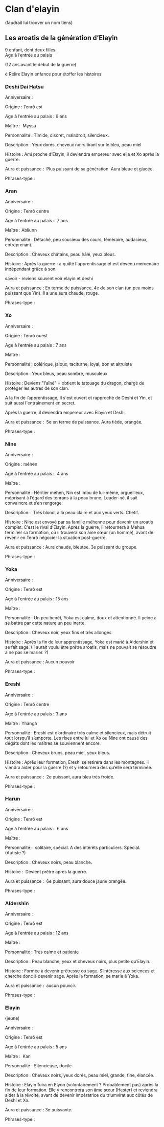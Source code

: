 
# Clan d'elayin

(faudrait lui trouver un nom tiens)

## Les aroatis de la génération d’Elayin

9 enfant, dont deux filles.  
Age à l’entrée au palais

(12 ans avant le début de la guerre)

è Relire Elayin enfance pour étoffer les histoires

### Deshi Dai Hatsu

Anniversaire :

Origine : Tenrô est

Age à l’entrée au palais : 6 ans

Maître :  Myssa

Personnalité : Timide, discret, maladroit, silencieux.

Description : Yeux dorés, cheveux noirs tirant sur le bleu, peau miel

Histoire : Ami proche d’Elayin, il deviendra empereur avec elle et Xo après la guerre.

Aura et puissance :  Plus puissant de sa génération. Aura bleue et glacée.

Phrases-type :

### Aran

Anniversaire :

Origine : Tenrô centre

Age à l’entrée au palais :  7 ans

Maître : Abliunn

Personnalité : Détaché, peu soucieux des cours, téméraire, audacieux, entreprenant.

Description : Cheveux châtains, peau hâlé, yeux bleus.

Histoire : Après la guerre : a quitté l'apprentissage et est devenu mercenaire indépendant grâce à son

savoir - reviens souvent voir elayin et deshi

Aura et puissance : En terme de puissance, 4e de son clan (un peu moins puissant que Yin). Il a une aura chaude, rouge.

Phrases-type :

### Xo

Anniversaire :

Origine : Tenrô ouest

Age à l’entrée au palais : 7 ans

Maître :

Personnalité : colérique, jaloux, taciturne, loyal, bon et altruiste

Description : Yeux bleus, peau sombre, musculeux

Histoire : Deviens "l'aîné" = obtient le tatouage du dragon, chargé de protéger les autres de son clan.

A la fin de l’apprentissage, il s'est ouvert et rapproché de Deshi et Yin, et suit aussi l'entraînement en secret.

Après la guerre, il deviendra empereur avec Elayin et Deshi.

Aura et puissance :  5e en terme de puissance. Aura tiède, orangée.

Phrases-type :

### Nine

Anniversaire :

Origine : méhen

Age à l’entrée au palais :  4 ans

Maître :

Personnalité : Héritier méhen, Nin est imbu de lui-même, orgueilleux, méprisant à l’égard des tenrans à la peau brune. Leader-né, il sait convaincre et s’en rengorge.

Description :  Très blond, à la peau claire et aux yeux verts. Chétif.

Histoire : Nine est envoyé par sa famille méhenne pour devenir un aroatis complet. C’est le rival d’Elayin. Après la guerre, il retournera à Mehua terminer sa formation, où il trouvera son âme sœur (un homme), avant de revenir en Tenrô négocier la situation post-guerre.

Aura et puissance : Aura chaude, bleutée. 3e puissant du groupe.

Phrases-type :

### Yoka

Anniversaire :

Origine : Tenrô est

Age à l’entrée au palais : 15 ans

Maître :

Personnalité : Un peu benêt, Yoka est calme, doux et attentionné. Il peine a se battre par cette nature un peu inerte.

Description : Cheveux noir, yeux fins et très allongés.

Histoire : Après la fin de leur apprentissage, Yoka est marié à Aldershin et se fait sage. (Il aurait voulu être prêtre aroatis, mais ne pouvait se résoudre à ne pas se marier. ?)

Aura et puissance : Aucun pouvoir

Phrases-type :

### Ereshi

Anniversaire :

Origine : Tenrô centre

Age à l’entrée au palais : 3 ans

Maître : Yhanga

Personnalité : Ereshi est d’ordinaire très calme et silencieux, mais détruit tout lorsqu’il s’emporte. Les rixes entre lui et Xo ou Nine ont causé des dégâts dont les maîtres se souviennent encore.

Description : Cheveux bruns, peau miel, yeux bleus.

Histoire : Après leur formation, Ereshi se retirera dans les montagnes. Il viendra aider pour la guerre (?) et y retournera dès qu’elle sera terminée.

Aura et puissance :  2e puissant, aura bleu très froide.

Phrases-type :

### Harun

Anniversaire :

Origine : Tenrô est

Age à l’entrée au palais :  6 ans

Maître :

Personnalité :  solitaire, spécial. A des intérêts particuliers. Spécial. (Autiste ?)

Description : Cheveux noirs, peau blanche.

Histoire :  Devient prêtre après la guerre.

Aura et puissance :  6e puissant, aura douce jaune orangée.

Phrases-type :

### Aldershin

Anniversaire :

Origine : Tenrô est

Age à l’entrée au palais : 12 ans

Maître :

Personnalité : Très calme et patiente

Description : Peau blanche, yeux et cheveux noirs, plus petite qu’Elayin.

Histoire : Formée à devenir prêtresse ou sage. S’intéresse aux sciences et cherche donc à devenir sage. Après la formation, se marie à Yoka.

Aura et puissance :  aucun pouvoir.

Phrases-type :

### Elayin

(jeune)

Anniversaire :

Origine : Tenrô est

Age à l’entrée au palais : 5 ans

Maître :  Kan     

Personnalité : Silencieuse, docile

Description : Cheveux noirs, yeux dorés, peau miel, grande, fine, élancée.

Histoire : Elayin fuira en Elyon (volontairement ? Probablement pas) après la fin de leur formation. Elle y rencontrera son âme sœur (Hester) et reviendra aider à la révolte, avant de devenir impératrice du triumvirat aux côtés de Deshi et Xo.

Aura et puissance : 3e puissante.

Phrases-type :
